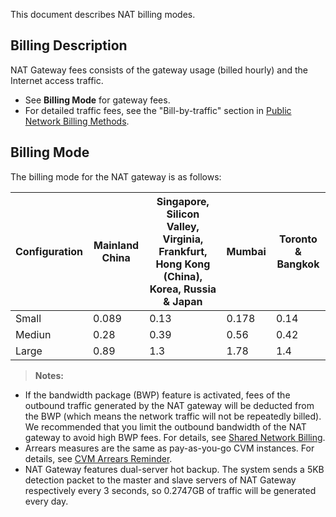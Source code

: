 This document describes NAT billing modes.
## Billing Description
NAT Gateway fees consists of the gateway usage (billed hourly) and the Internet access traffic.
- See **Billing Mode** for gateway fees.
- For detailed traffic fees, see the "Bill-by-traffic" section in [Public Network Billing Methods](https://intl.cloud.tencent.com/document/product/213/10578).

## Billing Mode
The billing mode for the NAT gateway is as follows:

| Configuration             |Mainland China      |Singapore, Silicon Valley, Virginia, Frankfurt, Hong Kong (China), Korea, Russia & Japan | Mumbai            | Toronto & Bangkok | 
|-------------    | -----------------------| -------------------------------------------------------- |-------------------| ----------- | 
| Small             | 0.089                | 0.13                                              | 0.178          | 0.14         | 
| Mediun             | 0.28                | 0.39                                              | 0.56                                                 |0.42        |
| Large            | 0.89                | 1.3                                               | 1.78                                               | 1.4         | 

 >**Notes:**
 - If the bandwidth package (BWP) feature is activated, fees of the outbound traffic generated by the NAT gateway will be deducted from the BWP (which means the network traffic will not be repeatedly billed). We recommended that you limit the outbound bandwidth of the NAT gateway to avoid high BWP fees. For details, see [Shared Network Billing](https://intl.cloud.tencent.com/document/product/213/10578).
 - Arrears measures are the same as pay-as-you-go CVM instances. For details, see [CVM Arrears Reminder](https://intl.cloud.tencent.com/document/product/213/2181). 
 - NAT Gateway features dual-server hot backup. The system sends a 5KB detection packet to the master and slave servers of NAT Gateway respectively every 3 seconds, so 0.2747GB of traffic will be generated every day.
